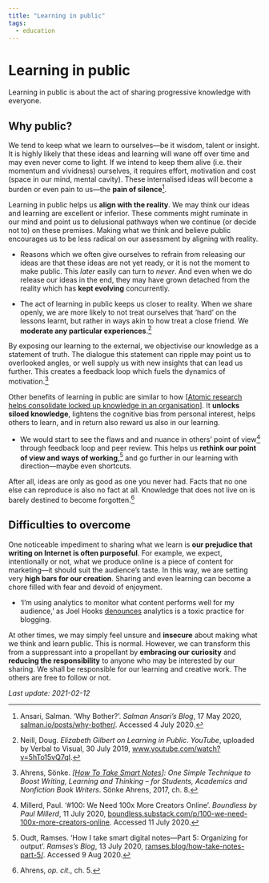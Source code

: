 ```yaml
---
title: "Learning in public"
tags:
  - education
---
```


# Learning in public

Learning in public is about the act of sharing progressive knowledge with everyone.

## Why public?

We tend to keep what we learn to ourselves—be it wisdom, talent or insight. It is highly likely that these ideas and learning will wane off over time and may even never come to light. If we intend to keep them alive (i.e. their momentum and vividness) ourselves, it requires effort, motivation and cost (space in our mind, mental cavity). These internalised ideas will become a burden or even pain to us—the **pain of silence**[^1].

Learning in public helps us **align with the reality**. We may think our ideas and learning are excellent or inferior. These comments might ruminate in our mind and point us to delusional pathways when we continue (or decide not to) on these premises. Making what we think and believe public encourages us to be less radical on our assessment by aligning with reality.

- Reasons which we often give ourselves to refrain from releasing our ideas are that these ideas are not yet ready, or it is not the moment to make public. This _later_ easily can turn to _never_. And even when we do release our ideas in the end, they may have grown detached from the reality which has **kept evolving** concurrently.

- The act of learning in public keeps us closer to reality. When we share openly, we are more likely to not treat ourselves that ‘hard’ on the lessons learnt, but rather in ways akin to how treat a close friend. We **moderate any particular experiences**.[^2]

By exposing our learning to the external, we objectivise our knowledge as a statement of truth. The dialogue this statement can ripple may point us to overlooked angles, or well supply us with new insights that can lead us further. This creates a feedback loop which fuels the dynamics of motivation.[^3]

Other benefits of learning in public are similar to how [[Atomic research helps consolidate locked up knowledge in an organisation]]. It **unlocks siloed knowledge**, lightens the cognitive bias from personal interest, helps others to learn, and in return also reward us also in our learning.

- We would start to see the flaws and and nuance in others’ point of view[^4] through feedback loop and peer review. This helps us **rethink our point of view and ways of working**,[^5]  and go further in our learning with direction—maybe even shortcuts.

After all, ideas are only as good as one you never had. Facts that no one else can reproduce is also no fact at all. Knowledge that does not live on is barely destined to become forgotten.[^6]

## Difficulties to overcome

One noticeable impediment to sharing what we learn is **our prejudice that writing on Internet is often purposeful**. For example, we expect, intentionally or not, what we produce online is a piece of content for marketing—it should suit the audience’s taste. In this way, we are setting very **high bars for our creation**. Sharing and even learning can become a chore filled with fear and devoid of enjoyment.

- ‘I’m using analytics to monitor what content performs well for my audience,’ as Joel Hooks [denounces][Joel Hooks] analytics is a toxic practice for blogging.

At other times, we may simply feel unsure and **insecure** about making what we think and learn public. This is normal. However, we can transform this from a suppressant into a propellant by **embracing our curiosity** and **reducing the responsibility** to anyone who may be interested by our sharing. We shall be responsible for our learning and creative work. The others are free to follow or not.

[^1]: Ansari, Salman. ‘Why Bother?’. _Salman Ansari’s Blog_, 17 May 2020, [salman.io/posts/why-bother/](https://salman.io/posts/why-bother/). Accessed 4 July 2020.
[^2]: Neill, Doug. _Elizabeth Gilbert on Learning in Public_. _YouTube_, uploaded by Verbal to Visual, 30 July 2019, www.youtube.com/watch?v=5hTo15vQ7qI.
[^3]: Ahrens, Sönke. _[[How To Take Smart Notes]]: One Simple Technique to Boost Writing, Learning and Thinking – for Students, Academics and Nonfiction Book Writers_. Sönke Ahrens, 2017, ch. 8.
[^4]: Millerd, Paul. ‘#100: We Need 100x More Creators Online’. _Boundless by Paul Millerd_, 11 July 2020, [boundless.substack.com/p/100-we-need-100x-more-creators-online](https://boundless.substack.com/p/100-we-need-100x-more-creators-online). Accessed 11 July 2020.
[^5]: Oudt, Ramses. ‘How I take smart digital notes—Part 5: Organizing for output’. _Ramses’s Blog_, 13 July 2020, [ramses.blog/how-take-notes-part-5/](https://ramses.blog/how-take-notes-part-5/). Accessed 9 Aug 2020.
[^6]: Ahrens, *op. cit.*, ch. 5.

[Joel Hooks]: https://joelhooks.com/on-writing-more

*Last update: 2021-02-12*

[//begin]: # "Autogenerated link references for markdown compatibility"
[Atomic research helps consolidate locked up knowledge in an organisation]: atomic-research-helps-consolidate-locked-up-knowledge-in-an-organisation "Atomic research helps consolidate locked up knowledge in an organisation"
[How To Take Smart Notes]: how-to-take-smart-notes "How To Take Smart Notes"
[//end]: # "Autogenerated link references"